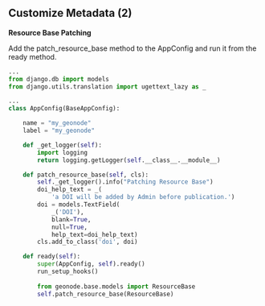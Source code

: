 ## Customize Metadata (2)

**Resource Base Patching**

Add the patch_resource_base method to the AppConfig and run it from the ready method.

```python
...
from django.db import models
from django.utils.translation import ugettext_lazy as _

...
class AppConfig(BaseAppConfig):

    name = "my_geonode"
    label = "my_geonode"

    def _get_logger(self):
        import logging
        return logging.getLogger(self.__class__.__module__)

    def patch_resource_base(self, cls):
        self._get_logger().info("Patching Resource Base")
        doi_help_text = _(
            'a DOI will be added by Admin before publication.')
        doi = models.TextField(
            _('DOI'),
            blank=True,
            null=True,
            help_text=doi_help_text)
        cls.add_to_class('doi', doi)

    def ready(self):
        super(AppConfig, self).ready()
        run_setup_hooks()
        
        from geonode.base.models import ResourceBase
        self.patch_resource_base(ResourceBase)
```

